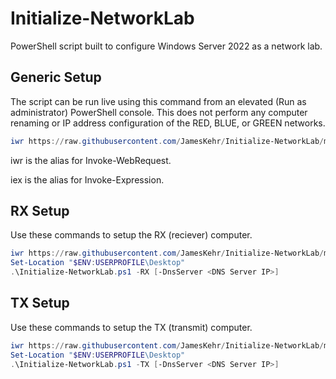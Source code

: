 # Initialize-NetworkLab
PowerShell script built to configure Windows Server 2022 as a network lab.

## Generic Setup

The script can be run live using this command from an elevated (Run as administrator) PowerShell console. This does not perform any computer renaming or IP address configuration of the RED, BLUE, or GREEN networks.

```PowerShell
iwr https://raw.githubusercontent.com/JamesKehr/Initialize-NetworkLab/main/Initialize-NetworkLab.ps1 | iex
```

iwr is the alias for Invoke-WebRequest.

iex is the alias for Invoke-Expression.

## RX Setup

Use these commands to setup the RX (reciever) computer.

```PowerShell
iwr https://raw.githubusercontent.com/JamesKehr/Initialize-NetworkLab/main/Initialize-NetworkLab.ps1 -OutFile "$ENV:USERPROFILE\Desktop\Initialize-NetworkLab.ps1"
Set-Location "$ENV:USERPROFILE\Desktop"
.\Initialize-NetworkLab.ps1 -RX [-DnsServer <DNS Server IP>]
```

## TX Setup

Use these commands to setup the TX (transmit) computer.

```PowerShell
iwr https://raw.githubusercontent.com/JamesKehr/Initialize-NetworkLab/main/Initialize-NetworkLab.ps1 -OutFile "$ENV:USERPROFILE\Desktop\Initialize-NetworkLab.ps1"
Set-Location "$ENV:USERPROFILE\Desktop"
.\Initialize-NetworkLab.ps1 -TX [-DnsServer <DNS Server IP>]
```
